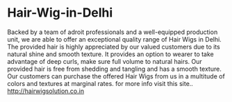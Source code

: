 # Hair-Wig-in-Delhi
Backed by a team of adroit professionals and a well-equipped production unit, we are able to offer an exceptional quality range of Hair Wigs in Delhi. The provided hair is highly appreciated by our valued customers due to its natural shine and smooth texture. It provides an option to wearer to take advantage of deep curls, make sure full volume to natural hairs. Our provided hair is free from shedding and tangling and has a smooth texture. Our customers can purchase the offered Hair Wigs from us in a multitude of colors and textures at marginal rates. for more info visit this site.. http://hairwigsolution.co.in
